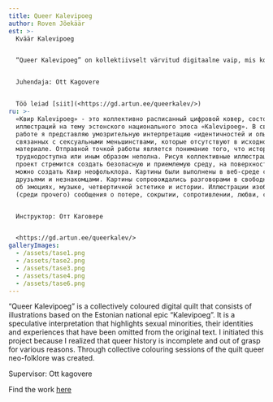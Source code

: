 ```yaml
---
title: Queer Kalevipoeg
author: Roven Jõekäär
est: >-
  Kväär Kalevipoeg


  “Queer Kalevipoeg” on kollektiivselt värvitud digitaalne vaip, mis koosneb illustratsioonidest Eesti rahvuseepose “Kalevipoeg” teemadel. Oma tööga esitan spekulatiivse kväär interpretatsiooni” seksuaalvähemustega seotud identiteetidest ning -kogemustest, mis on algmaterjalis puudu. Teose lähtepunktiks on arusaam, et kväär ajalugu on raskesti kättesaadav või muul viisil puudulik. Kollektiivsete illustratsioonide värvimiste abil püüab projekt luua turvalise ning aktsepteeriva keskkonna, mille pinnalt saab luua kväär neo-folkloori. Värvimised viidi läbi veebipõhises keskkonnas pere, sõprade ja võhivõõraste huvilistega. Värvimisi saatsid vabas vormis vestlused emotsioonidest, muusikast, kväär-esteetikast ning ajaloost. Illustratsioonid kujutavad (muuhulgas) sõnumeid kaotusest, peitmisest, vastuseisust, armastusest, hirmust.


  Juhendaja: Ott Kagovere


  Töö leiad [siit](<https://gd.artun.ee/queerkalev/>)
ru: >-
  «Квир Kalevipoeg» - это коллективно расписанный цифровой ковер, состоящий из
  иллюстраций на тему эстонского национального эпоса «Kalevipoeg». В своей
  работе я представляю умозрительную интерпретацию «идентичностей и опыта,
  связанных с сексуальными меньшинствами, которые отсутствуют в исходном
  материале. Отправной точкой работы является понимание того, что история Квира
  труднодоступна или иным образом неполна. Рисуя коллективные иллюстрации,
  проект стремится создать безопасную и приемлемую среду, на поверхности которой
  можно создать Квир неофольклора. Картины были выполнены в веб-среде с семьей,
  друзьями и незнакомцами. Картины сопровождались разговорами в свободной форме
  об эмоциях, музыке, четвертичной эстетике и истории. Иллюстрации изображают
  (среди прочего) сообщения о потере, сокрытии, сопротивлении, любви, страхе.


  Инструктор: Отт Каговере


  <https://gd.artun.ee/queerkalev/>
galleryImages:
  - /assets/tase1.png
  - /assets/tase2.png
  - /assets/tase3.png
  - /assets/tase4.png
  - /assets/tase6.png
---
```

[](https://gd.artun.ee/queerkalev/)“Queer Kalevipoeg” is a collectively coloured digital quilt that consists of illustrations based on the Estonian national epic “Kalevipoeg”. It is a speculative interpretation that highlights sexual minorities, their identities and experiences that have been omitted from the original text. I initiated this project because I realized that queer history is incomplete and out of grasp for various reasons. Through collective colouring sessions of the quilt queer neo-folklore was created.

Supervisor: Ott kagovere

Find the work [here](<https://gd.artun.ee/queerkalev/>)